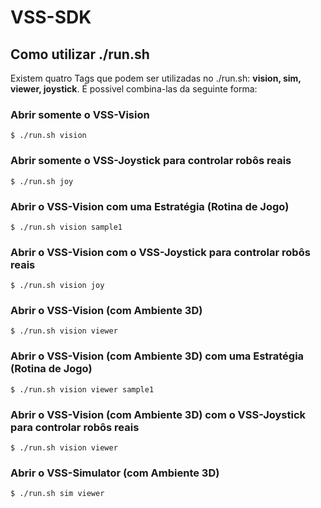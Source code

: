 VSS-SDK 
=======

Como utilizar ./run.sh
----------------------
Existem quatro Tags que podem ser utilizadas no ./run.sh: **vision, sim, viewer, joystick**. É possivel combina-las da seguinte forma:

### Abrir somente o VSS-Vision
```
$ ./run.sh vision
```

### Abrir somente o VSS-Joystick para controlar robôs reais
```
$ ./run.sh joy
```

### Abrir o VSS-Vision com uma Estratégia (Rotina de Jogo)
```
$ ./run.sh vision sample1
```

### Abrir o VSS-Vision com o VSS-Joystick para controlar robôs reais
```
$ ./run.sh vision joy
```

### Abrir o VSS-Vision (com Ambiente 3D)
```
$ ./run.sh vision viewer
```

### Abrir o VSS-Vision (com Ambiente 3D) com uma Estratégia (Rotina de Jogo)
```
$ ./run.sh vision viewer sample1
```

### Abrir o VSS-Vision (com Ambiente 3D) com o VSS-Joystick para controlar robôs reais
```
$ ./run.sh vision viewer
```

### Abrir o VSS-Simulator (com Ambiente 3D)
```
$ ./run.sh sim viewer
```

